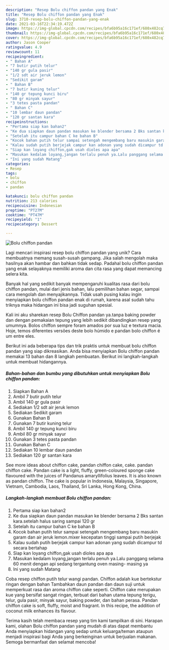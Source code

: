 ```yaml
---
description: "Resep Bolu chiffon pandan yang Enak"
title: "Resep Bolu chiffon pandan yang Enak"
slug: 3710-resep-bolu-chiffon-pandan-yang-enak
date: 2021-03-16T22:34:19.472Z
image: https://img-global.cpcdn.com/recipes/bfa6b95a16c171ef/680x482cq70/bolu-chiffon-pandan-foto-resep-utama.jpg
thumbnail: https://img-global.cpcdn.com/recipes/bfa6b95a16c171ef/680x482cq70/bolu-chiffon-pandan-foto-resep-utama.jpg
cover: https://img-global.cpcdn.com/recipes/bfa6b95a16c171ef/680x482cq70/bolu-chiffon-pandan-foto-resep-utama.jpg
author: Jason Cooper
ratingvalue: 4.9
reviewcount: 11
recipeingredient:
- " Bahan A"
- "7 butir putih telur"
- "140 gr gula pasir"
- "1/2 sdt air jeruk lemon"
- "Sedikit garam"
- " Bahan B"
- "7 butir kuning telur"
- "140 gr tepung kunci biru"
- "80 gr minyak sayur"
- "3 tetes pasta pandan"
- " Bahan C"
- "10 lembar daun pandan"
- "120 gr santan kara"
recipeinstructions:
- "Pertama siap kan bahan2"
- "Ke dua siapkan daun pandan masukan ke blender bersama 2 Bks santan kara.setelah halus saring sampai 120 gr"
- "Setelah itu campur bahan C ke bahan B"
- "Kocok bahan putih telur sampai setengah mengembang baru masukin garam dan air jeruk lemon.mixer kecepatan tinggi sampai putih berjejak"
- "Kalau sudah putih berjejak campur kan adonan yang sudah dicampur td secara bertahap"
- "Siap kan loyang chiffon,gak usah dioles apa apa"
- "Masukan kedalam loyang,jangan terlalu penuh ya.Lalu panggang selama 60 menit dengan api sedang tergantung oven masing- masing ya"
- "Ini yang sudah Matang"
categories:
- Resep
tags:
- bolu
- chiffon
- pandan

katakunci: bolu chiffon pandan 
nutrition: 213 calories
recipecuisine: Indonesian
preptime: "PT27M"
cooktime: "PT47M"
recipeyield: "1"
recipecategory: Dessert

---
```



![Bolu chiffon pandan](https://img-global.cpcdn.com/recipes/bfa6b95a16c171ef/680x482cq70/bolu-chiffon-pandan-foto-resep-utama.jpg)

Lagi mencari inspirasi resep bolu chiffon pandan yang unik? Cara membuatnya memang susah-susah gampang. Jika salah mengolah maka hasilnya akan hambar dan bahkan tidak sedap. Padahal bolu chiffon pandan yang enak selayaknya memiliki aroma dan cita rasa yang dapat memancing selera kita.

Banyak hal yang sedikit banyak mempengaruhi kualitas rasa dari bolu chiffon pandan, mulai dari jenis bahan, lalu pemilihan bahan segar, sampai cara mengolah dan menyajikannya. Tidak usah pusing kalau ingin menyiapkan bolu chiffon pandan enak di rumah, karena asal sudah tahu triknya maka hidangan ini bisa jadi suguhan spesial.

Kali ini aku sharekan resep Bolu Chiffon pandan ya.tanpa baking powder dan dengan pemakaian tepung yang lebih sedikit dibandingkan resep yang umumnya. Bolos chiffon sempre foram amados por sua luz e textura macia. Hoje, temos diferentes versões deste bolo húmido e pandan bolo chiffon é um entre eles.


Berikut ini ada beberapa tips dan trik praktis untuk membuat bolu chiffon pandan yang siap dikreasikan. Anda bisa menyiapkan Bolu chiffon pandan memakai 13 bahan dan 8 langkah pembuatan. Berikut ini langkah-langkah untuk membuat hidangannya.

<!--inarticleads1-->

##### Bahan-bahan dan bumbu yang dibutuhkan untuk menyiapkan Bolu chiffon pandan:

1. Siapkan  Bahan A
1. Ambil 7 butir putih telur
1. Ambil 140 gr gula pasir
1. Sediakan 1/2 sdt air jeruk lemon
1. Sediakan Sedikit garam
1. Gunakan  Bahan B
1. Gunakan 7 butir kuning telur
1. Ambil 140 gr tepung kunci biru
1. Ambil 80 gr minyak sayur
1. Gunakan 3 tetes pasta pandan
1. Gunakan  Bahan C
1. Sediakan 10 lembar daun pandan
1. Sediakan 120 gr santan kara


See more ideas about chiffon cake, pandan chiffon cake, cake. pandan chiffon cake. Pandan cake is a light, fluffy, green-coloured sponge cake flavoured with the juices of Pandanus amaryllifolius leaves. It is also known as pandan chiffon. The cake is popular in Indonesia, Malaysia, Singapore, Vietnam, Cambodia, Laos, Thailand, Sri Lanka, Hong Kong, China. 

<!--inarticleads2-->

##### Langkah-langkah membuat Bolu chiffon pandan:

1. Pertama siap kan bahan2
1. Ke dua siapkan daun pandan masukan ke blender bersama 2 Bks santan kara.setelah halus saring sampai 120 gr
1. Setelah itu campur bahan C ke bahan B
1. Kocok bahan putih telur sampai setengah mengembang baru masukin garam dan air jeruk lemon.mixer kecepatan tinggi sampai putih berjejak
1. Kalau sudah putih berjejak campur kan adonan yang sudah dicampur td secara bertahap
1. Siap kan loyang chiffon,gak usah dioles apa apa
1. Masukan kedalam loyang,jangan terlalu penuh ya.Lalu panggang selama 60 menit dengan api sedang tergantung oven masing- masing ya
1. Ini yang sudah Matang


Coba resep chiffon putih telur wangi pandan. Chiffon adalah kue bertekstur ringan dengan bahan Tambahkan daun pandan dan daun suji untuk memperkuat rasa dan aroma chiffon cake seperti. Chiffon cake merupakan kue yang bersifat sangat ringan, terbuat dari bahan utama tepung terigu, telur, gula pasir, minyak sayur, baking powder, dan bahan perasa. Pandan chiffon cake is soft, fluffy, moist and fragrant. In this recipe, the addition of coconut milk enhances its flavour. 

Terima kasih telah membaca resep yang tim kami tampilkan di sini. Harapan kami, olahan Bolu chiffon pandan yang mudah di atas dapat membantu Anda menyiapkan hidangan yang sedap untuk keluarga/teman ataupun menjadi inspirasi bagi Anda yang berkeinginan untuk berjualan makanan. Semoga bermanfaat dan selamat mencoba!
